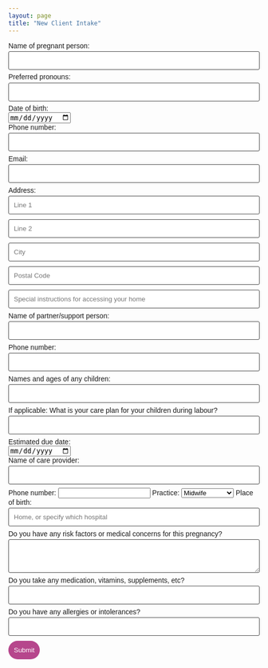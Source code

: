 ```yaml
---
layout: page
title: "New Client Intake"
---
```


<form class="wj-contact" action="https://formspree.io/xlelpddo" method="POST">
    <label for="ClientName">Name of pregnant person:</label>
    <input type="text" name="ClientName">
    <label for="Pronouns">Preferred pronouns:</label>
    <input type="text" name="Pronouns">
    <label for="Birthday">Date of birth:</label><br>
    <input type="date" name="Birthday"><br>
    <label for="ClientPhone">Phone number:</label>
    <input type="text" name="ClientPhone">
    <label for="Email">Email:</label>
    <input type="email" name="_replyto">
    <label for="Address">Address:</label>
    <input type="text" name="AddressLine1" placeholder="Line 1">
    <input type="text" name="AddressLine2" placeholder="Line 2">
    <input type="text" name="AddressCity" placeholder="City">
    <input type="text" name="AddressPostalCode" placeholder="Postal Code">
    <input type="text" name="AddressInstructions" placeholder="Special instructions for accessing your home">
    <label for="PartnerName">Name of partner/support person:</label>
    <input type="text" name="PartnerName">
    <label for="PartnerPhone">Phone number:</label>
    <input type="text" name="PartnerPhone">
    <label for="Children">Names and ages of any children:</label>
    <input type="text" name="Children">
    <label for="Childcare">If applicable: What is your care plan for your children during labour?</label>
    <input type="text" name="Childcare">
    <label for="EDD">Estimated due date:</label><br>
    <input type="date" name="EDD"><br>
    <label for="CareProviderName">Name of care provider:</label>
    <input type="text" name="CareProviderName">
    <label for="CareProviderPhone">Phone number:</label>
    <input type="CareProviderPhone">
    <label for="CareProviderType">Practice:</label>
    <select name="CareProviderType">
        <option value="Midwife">Midwife</option>
        <option value="Family Doctor">Family Doctor</option>
        <option value="OBGYN">OB/GYN</option></select>
    <label for="BirthPlace">Place of birth:</label>
    <input type="text" name="BirthPlace" placeholder="Home, or specify which hospital">
    <label for="MedConcerns">Do you have any risk factors or medical concerns for this pregnancy?</label>
    <textarea type="text" name="MedConcerns" rows="3"></textarea>
    <label for="Meds">Do you take any medication, vitamins, supplements, etc?</label>
    <input type="text" name="Meds">    
    <label for="Allergies">Do you have any allergies or intolerances?</label>
    <input type="text" name="Allergies">
    <input type="hidden" name="_subject" value="New Client Intake">
    <input type="text" name="_gotcha" style="display:none">
    <input type="submit" value="Submit">
</form>

<style>
form.wj-contact input[type="text"], form.wj-contact input[type="email"], form.wj-contact textarea[type="text"] {
    width: 100%;
    vertical-align: middle;
    margin-top: 0.25em;
    margin-bottom: 0.5em;
    padding: 0.75em;
    font-family: "Josefin Sans", sans-serif;
    font-weight: lighter;
    border-style: solid;
    border-color: #444;
    outline-color: #B6468C;
    border-width: 1px;
    border-radius: 3px;
    transition: box-shadow .2s ease;
}

form.wj-contact input[type="submit"] {
    outline: none;
    color: white;
    background-color: #B6468C;
    border-radius: 20px;
    padding: 0.75em;
    margin: 0.25em 0 0 0;
    border: 1px solid transparent;
    height: auto;
}

label {
    font-family: "Josefin Sans", sans-serif;
    font-weight: lighter;
}
</style>
